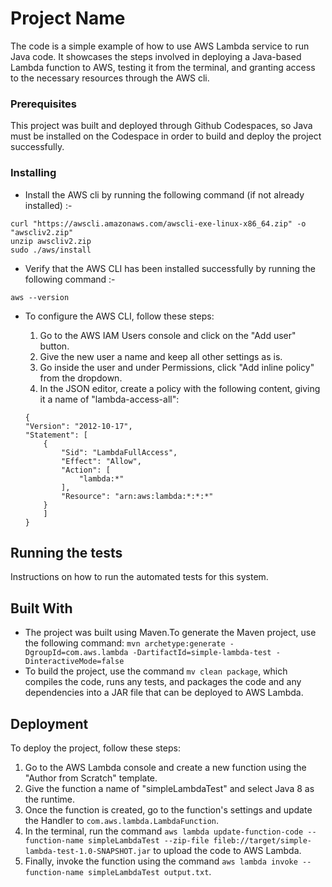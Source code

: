 # Project Name

The code is a simple example of how to use AWS Lambda service to run Java code. It showcases the steps involved in deploying a Java-based Lambda function to AWS, testing it from the terminal, and granting access to the necessary resources through the AWS cli.

### Prerequisites

This project was built and deployed through Github Codespaces, so Java must be installed on the Codespace in order to build and deploy the project successfully. 

### Installing

* Install the AWS cli by running the following command (if not already installed) :-
```
curl "https://awscli.amazonaws.com/awscli-exe-linux-x86_64.zip" -o "awscliv2.zip"
unzip awscliv2.zip
sudo ./aws/install
```

* Verify that the AWS CLI has been installed successfully by running the following command :-

```
aws --version
```

* To configure the AWS CLI, follow these steps:
  1. Go to the AWS IAM Users console and click on the "Add user" button.
  2. Give the new user a name and keep all other settings as is.
  3. Go inside the user and under Permissions, click "Add inline policy" from the dropdown.
  4. In the JSON editor, create a policy with the following content, giving it a name of "lambda-access-all":

    ```
    {
    "Version": "2012-10-17",
    "Statement": [
        {
            "Sid": "LambdaFullAccess",
            "Effect": "Allow",
            "Action": [
                "lambda:*"
            ],
            "Resource": "arn:aws:lambda:*:*:*"
        }
        ]
    }
    ```

## Running the tests

Instructions on how to run the automated tests for this system.

## Built With

* The project was built using Maven.To generate the Maven project, use the following command: `mvn archetype:generate -DgroupId=com.aws.lambda -DartifactId=simple-lambda-test -DinteractiveMode=false`
* To build the project, use the command `mv clean package`, which compiles the code, runs any tests, and packages the code and any dependencies into a JAR file that can be deployed to AWS Lambda.

## Deployment

To deploy the project, follow these steps:
1. Go to the AWS Lambda console and create a new function using the "Author from Scratch" template.
2. Give the function a name of "simpleLambdaTest" and select Java 8 as the runtime.
3. Once the function is created, go to the function's settings and update the Handler to `com.aws.lambda.LambdaFunction`.
4. In the terminal, run the command `aws lambda update-function-code --function-name simpleLambdaTest --zip-file fileb://target/simple-lambda-test-1.0-SNAPSHOT.jar` to upload the code to AWS Lambda.
5. Finally, invoke the function using the command `aws lambda invoke --function-name simpleLambdaTest output.txt`.